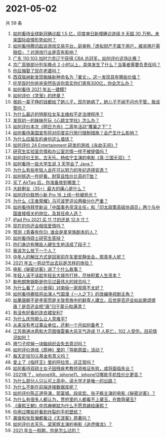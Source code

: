 # 2021-05-02

共 59 条

<!-- BEGIN -->
<!-- 最后更新时间 Sun May 02 2021 05:01:30 GMT+0800 (China Standard Time) -->

1. [如何看待全球新冠确诊超 1.5 亿，印度单日新增确诊连续 9 天超 30
   万例，未来国际疫情形势如何？](https://www.zhihu.com/question/457368252)
2. [如何看待腾讯起诉游戏交易平台，庭审称「虚拟财产不属于用户，被盗用户需赔偿」？对游戏行业是否有影响？](https://www.zhihu.com/question/457298163)
3. [广东 110:103 加时力克辽宁获得 CBA
   总冠军，如何评价这场比赛？](https://www.zhihu.com/question/457433248)
4. [京广高铁部分列车晚点 2
   小时以上，具体发生了什么？当事者需要负责任吗？](https://www.zhihu.com/question/457415431)
5. [你后悔娶了现在老婆吗？](https://www.zhihu.com/question/315457601)
6. [西双版纳新发现蜘蛛新种命名为「姜文」，这一发现具有哪些价值？](https://www.zhihu.com/question/457371552)
7. [吃早饭时你爸爸突然告诉你其实你们家有300亿，你会怎么办？](https://www.zhihu.com/question/447823721)
8. [如何看待 2021 年五一建模?](https://www.zhihu.com/question/457077323)
9. [如何评价《灵笼》的终章？](https://www.zhihu.com/question/457072944)
10. [我妈一辈子挣的钱都给了她儿子，现在她病了，她儿子不闻不问也不管，我该管吗？](https://www.zhihu.com/question/457182672)
11. [为什么最近的特斯拉女车主维权不走法律程序？](https://www.zhihu.com/question/457223564)
12. [发现初一的妹妹在玩《心跳文学社》怎么办？](https://www.zhihu.com/question/457348681)
13. [如何评价本次《明日方舟》二周年活动“覆巢之下”？](https://www.zhihu.com/question/457394249)
14. [如何看待美国宣布将对印度实行旅行限制措施？会产生什么影响？](https://www.zhihu.com/question/457369354)
15. [为什么应届生的身份这么值钱？](https://www.zhihu.com/question/296366864)
16. [如何评价 24 Entertainment
    研发的游戏《永劫无间》?](https://www.zhihu.com/question/361077302)
17. [研究生实验室恋情和办公室恋情一样不被提倡吗？](https://www.zhihu.com/question/422926125)
18. [如何评价王凯、古天乐、杨佑宁主演的电影《真·三国无双》？](https://www.zhihu.com/question/456766202)
19. [如何看待一些大学生说 3 天学会了 Java？](https://www.zhihu.com/question/66535555)
20. [为什么有些年轻人会在可以努力的年纪选择安逸？](https://www.zhihu.com/question/457144755)
21. [如何挑选一件好看、耐穿且性价比高的T恤？](https://www.zhihu.com/question/404173699)
22. [买了 AirTag 后，你准备放到哪里？](https://www.zhihu.com/question/455714523)
23. [大龄剩女（35+）最大的痛心是什么？](https://www.zhihu.com/question/440901341)
24. [如何评价联想小新 Pro 16 上线一秒被抢光？](https://www.zhihu.com/question/457352947)
25. [为什么《王者荣耀》马可波罗评论两极分化严重？](https://www.zhihu.com/question/450563897)
26. [如何看待拜登新设「中国事务资深主任」和「印太政策高级协调员」两个与中国直接相关的岗位，及其任命人选？](https://www.zhihu.com/question/439647733)
27. [iPad Pro 2021 买 11 寸的还是 12.9 寸？](https://www.zhihu.com/question/455715172)
28. [现在的你还会相信爱情吗？](https://www.zhihu.com/question/455292387)
29. [预测《青春有你3》谁会是拿皇族剧本的人？](https://www.zhihu.com/question/442475543)
30. [如何看待硕士研究生答辩？](https://www.zhihu.com/question/317931767)
31. [你们身边有哪些人硬生生地活成了段子？](https://www.zhihu.com/question/52114382)
32. [我该怎么放下一个人？](https://www.zhihu.com/question/447954221)
33. [中年人的解压方式是回家前在车里安静坐会，那青年人呢？](https://www.zhihu.com/question/390992174)
34. [2021 年五一劳动节出去玩是怎样的体验？](https://www.zhihu.com/question/454814759)
35. [电影《秘密访客》讲了个什么故事？](https://www.zhihu.com/question/457313735)
36. [年轻人该不该趁年轻去大城市打拼，尽快积累人生资本？](https://www.zhihu.com/question/457144259)
37. [勒布朗詹姆斯是你见过最伟大的球员吗？](https://www.zhihu.com/question/437242038)
38. [为什么看了《小舍得》对南俪一家观感不太好？](https://www.zhihu.com/question/456348765)
39. [如何看待鹿晗将出演人气国漫《一人之下》的改编电视剧主角？](https://www.zhihu.com/question/457280792)
40. [如果唐朝不是李家而是关陇贵族中的鲜卑人建立，后世是否还会如此歌颂盛唐？是否还会把“唐”归于蒙元和满清？](https://www.zhihu.com/question/40242155)
41. [有没有好看的连衣裙安利?](https://www.zhihu.com/question/371633748)
42. [为什么庆怜那么让人意难平?](https://www.zhihu.com/question/456799483)
43. [从来没有考过事业单位，还剩一个月如何备考？](https://www.zhihu.com/question/351990894)
44. [江苏南通冰雹和大范围强雷暴大风天气造成 11 人死亡，102
    人受伤，目前情况如何？](https://www.zhihu.com/question/457376709)
45. [用勺子挖掉一块脑组织会失去意识吗？](https://www.zhihu.com/question/392867244)
46. [如何评价游戏《原神》里的「导能原盘」活动？](https://www.zhihu.com/question/457259249)
47. [每天定投10元基金有意义吗？](https://www.zhihu.com/question/400408500)
48. [爱上了《指环王》里的阿拉贡，这正常吗？](https://www.zhihu.com/question/457230172)
49. [如何看待双硕士女子因残疾考教师资格证失败，或将面临失业？](https://www.zhihu.com/question/457095862)
50. [2021年了，iphoneXR、iphone11、iphone12哪款手机性价比更高？](https://www.zhihu.com/question/437168015)
51. [为什么部分人只认可上高中，读大学才是唯一的出路？](https://www.zhihu.com/question/454929611)
52. [为什么不能在前端连接数据库呢？](https://www.zhihu.com/question/457087098)
53. [如何评价陈正道导演，郭富城、段奕宏、张子枫主演的电影《秘密访客》？](https://www.zhihu.com/question/404670407)
54. [为什么有很多人都认为，贾府里的人都看不上黛玉，在欺辱黛玉?](https://www.zhihu.com/question/457089903)
55. [《康熙王朝》中苏麻喇姑为什么不愿意嫁给康熙？](https://www.zhihu.com/question/300234602)
56. [你用过哪些好看到炸裂的手机壁纸？](https://www.zhihu.com/question/360400273)
57. [龚俊和张哲瀚都看过《天涯客》原著吗？](https://www.zhihu.com/question/455307622)
58. [如何评价古天乐、梁家辉主演的电影《追虎擒龙》？](https://www.zhihu.com/question/452349319)
59. [2021 年五一假期，你是怎么过的？](https://www.zhihu.com/question/457373821)

<!-- END -->

